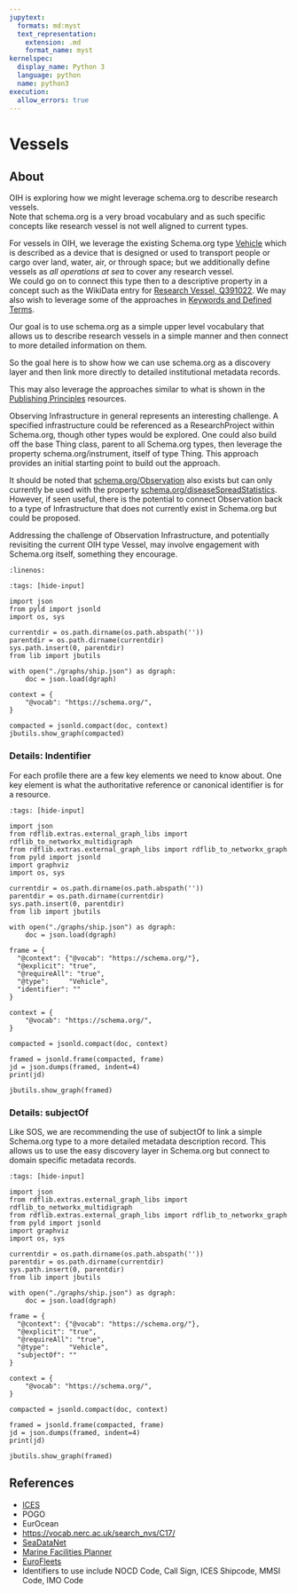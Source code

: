 ```yaml
---
jupytext:
  formats: md:myst
  text_representation:
    extension: .md
    format_name: myst
kernelspec:
  display_name: Python 3
  language: python
  name: python3
execution:
  allow_errors: true
---
```


# Vessels

## About

OIH is exploring how we might leverage schema.org to describe research vessels.  
Note that schema.org is a very broad vocabulary and as such specific concepts 
like research vessel is not well aligned to current types.

For vessels in OIH, we leverage the existing Schema.org type [Vehicle](https://schema.org/Vehicle) 
which is described as a device that is designed or used to transport people 
or cargo over land, water, air, or through space; 
but we additionally define vessels as *all operations at sea* to cover any research vessel.  
We could go on to connect this type then to a descriptive property in a concept such as
the WikiData entry for [Research Vessel, Q391022](https://www.wikidata.org/wiki/Q391022).
We may also wish to leverage some of the approaches in [Keywords and Defined Terms](../terms/list.md).

Our goal is to use schema.org as a simple upper level vocabulary that allows
us to describe research vessels in a simple manner and then connect to more 
detailed information on them.  

So the goal here is to show how we can use schema.org as a discovery layer
and then link more directly to detailed institutional metadata records.  

This may also leverage the approaches similar to what is shown in 
the [Publishing Principles](../sdg/index.md) resources.

Observing Infrastructure in general represents an interesting challenge.  A
specified infrastructure could be referenced as a ResearchProject within Schema.org,
though other types would be explored.  One could also build off the base Thing class,
parent to all Schema.org types, then leverage the property schema.org/instrument, itself
of type Thing.  This approach provides an initial starting point to build out the
approach.

It should be noted that [schema.org/Observation](https://schema.org/Observation) also exists but can only
currently be used with the property [schema.org/diseaseSpreadStatistics](https://schema.org/diseaseSpreadStatistics).
However, if seen useful, there is the potential to connect Observation back to a
type of Infrastructure that does not currently exist in Schema.org but could be
proposed.

Addressing the challenge of Observation Infrastructure, and
potentially revisiting the current OIH type Vessel, may involve engagement with
Schema.org itself, something they encourage. 


```{literalinclude} ./graphs/ship.json
:linenos:
```


```{code-cell}
:tags: [hide-input]

import json
from pyld import jsonld
import os, sys

currentdir = os.path.dirname(os.path.abspath(''))
parentdir = os.path.dirname(currentdir)
sys.path.insert(0, parentdir)
from lib import jbutils

with open("./graphs/ship.json") as dgraph:
    doc = json.load(dgraph)

context = {
    "@vocab": "https://schema.org/",
}

compacted = jsonld.compact(doc, context)
jbutils.show_graph(compacted)

```


### Details: Indentifier

For each profile there are a few key elements we need to know about.  One
key element is what the authoritative reference or canonical identifier is for 
a resource.  

```{code-cell}
:tags: [hide-input]

import json
from rdflib.extras.external_graph_libs import rdflib_to_networkx_multidigraph
from rdflib.extras.external_graph_libs import rdflib_to_networkx_graph
from pyld import jsonld
import graphviz
import os, sys

currentdir = os.path.dirname(os.path.abspath(''))
parentdir = os.path.dirname(currentdir)
sys.path.insert(0, parentdir)
from lib import jbutils

with open("./graphs/ship.json") as dgraph:
    doc = json.load(dgraph)

frame = {
  "@context": {"@vocab": "https://schema.org/"},
  "@explicit": "true",
  "@requireAll": "true",
  "@type":     "Vehicle",
  "identifier": ""
}

context = {
    "@vocab": "https://schema.org/",
}

compacted = jsonld.compact(doc, context)

framed = jsonld.frame(compacted, frame)
jd = json.dumps(framed, indent=4)
print(jd)

jbutils.show_graph(framed)

```

### Details: subjectOf

Like SOS, we are recommending the use of subjectOf to link a simple 
Schema.org type to a more detailed metadata description record.  This 
allows us to use the easy discovery layer in Schema.org but connect to 
domain specific metadata records. 

```{code-cell}
:tags: [hide-input]

import json
from rdflib.extras.external_graph_libs import rdflib_to_networkx_multidigraph
from rdflib.extras.external_graph_libs import rdflib_to_networkx_graph
from pyld import jsonld
import graphviz
import os, sys

currentdir = os.path.dirname(os.path.abspath(''))
parentdir = os.path.dirname(currentdir)
sys.path.insert(0, parentdir)
from lib import jbutils

with open("./graphs/ship.json") as dgraph:
    doc = json.load(dgraph)

frame = {
  "@context": {"@vocab": "https://schema.org/"},
  "@explicit": "true",
  "@requireAll": "true",
  "@type":     "Vehicle",
  "subjectOf": ""
}

context = {
    "@vocab": "https://schema.org/",
}

compacted = jsonld.compact(doc, context)

framed = jsonld.frame(compacted, frame)
jd = json.dumps(framed, indent=4)
print(jd)

jbutils.show_graph(framed)

```


## References

* [ICES](https://vocab.ices.dk/?ref=315)
* POGO
* EurOcean
* https://vocab.nerc.ac.uk/search_nvs/C17/
* [SeaDataNet](https://www.seadatanet.org/)
* [Marine Facilities Planner](https://www.marinefacilitiesplanning.com/)
* [EuroFleets](https://www.eurofleets.eu/)
* Identifiers to use include NOCD Code, Call Sign, ICES Shipcode, MMSI Code, IMO Code 
